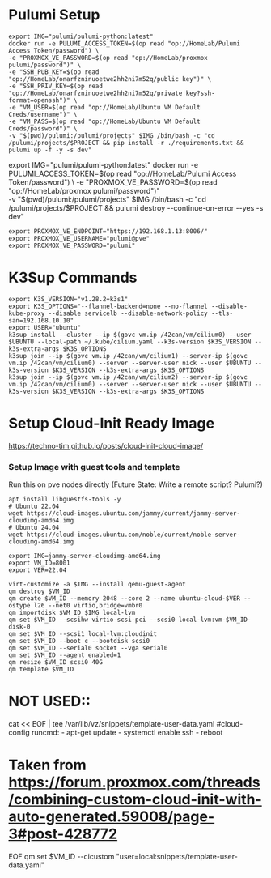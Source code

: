 # Pulumi Setup
```
export IMG="pulumi/pulumi-python:latest"
docker run -e PULUMI_ACCESS_TOKEN=$(op read "op://HomeLab/Pulumi Access Token/password") \
-e "PROXMOX_VE_PASSWORD=$(op read "op://HomeLab/proxmox pulumi/password")" \
-e "SSH_PUB_KEY=$(op read "op://HomeLab/onarfzninuoetwe2hh2ni7m52q/public key")" \
-e "SSH_PRIV_KEY=$(op read "op://HomeLab/onarfzninuoetwe2hh2ni7m52q/private key?ssh-format=openssh")" \
-e "VM_USER=$(op read "op://HomeLab/Ubuntu VM Default Creds/username")" \
-e "VM_PASS=$(op read "op://HomeLab/Ubuntu VM Default Creds/password")" \
-v "$(pwd)/pulumi:/pulumi/projects" $IMG /bin/bash -c "cd /pulumi/projects/$PROJECT && pip install -r ./requirements.txt && pulumi up -f -y -s dev"
```
export IMG="pulumi/pulumi-python:latest"
docker run -e PULUMI_ACCESS_TOKEN=$(op read "op://HomeLab/Pulumi Access Token/password") \
-e "PROXMOX_VE_PASSWORD=$(op read "op://HomeLab/proxmox pulumi/password")" \
-v "$(pwd)/pulumi:/pulumi/projects" $IMG /bin/bash -c "cd /pulumi/projects/$PROJECT && pulumi destroy --continue-on-error --yes -s dev"
```
export PROXMOX_VE_ENDPOINT="https://192.168.1.13:8006/"
export PROXMOX_VE_USERNAME="pulumi@pve"
export PROXMOX_VE_PASSWORD="pulumi"

```
# K3Sup Commands
```
export K3S_VERSION="v1.28.2+k3s1"
export K3S_OPTIONS="--flannel-backend=none --no-flannel --disable-kube-proxy --disable servicelb --disable-network-policy --tls-san=192.168.10.10"
export USER="ubuntu"
k3sup install --cluster --ip $(govc vm.ip /42can/vm/cilium0) --user $UBUNTU --local-path ~/.kube/cilium.yaml --k3s-version $K3S_VERSION --k3s-extra-args $K3S_OPTIONS
k3sup join --ip $(govc vm.ip /42can/vm/cilium1) --server-ip $(govc vm.ip /42can/vm/cilium0) --server --server-user nick --user $UBUNTU --k3s-version $K3S_VERSION --k3s-extra-args $K3S_OPTIONS
k3sup join --ip $(govc vm.ip /42can/vm/cilium2) --server-ip $(govc vm.ip /42can/vm/cilium0) --server --server-user nick --user $UBUNTU --k3s-version $K3S_VERSION --k3s-extra-args $K3S_OPTIONS
```



# Setup Cloud-Init Ready Image
https://techno-tim.github.io/posts/cloud-init-cloud-image/
### Setup Image with guest tools and template
Run this on pve nodes directly (Future State: Write a remote script? Pulumi?)
```
apt install libguestfs-tools -y
# Ubuntu 22.04
wget https://cloud-images.ubuntu.com/jammy/current/jammy-server-cloudimg-amd64.img
# Ubuntu 24.04
wget https://cloud-images.ubuntu.com/noble/current/noble-server-cloudimg-amd64.img

export IMG=jammy-server-cloudimg-amd64.img
export VM_ID=8001
export VER=22.04

virt-customize -a $IMG --install qemu-guest-agent
qm destroy $VM_ID
qm create $VM_ID --memory 2048 --core 2 --name ubuntu-cloud-$VER --ostype l26 --net0 virtio,bridge=vmbr0
qm importdisk $VM_ID $IMG local-lvm
qm set $VM_ID --scsihw virtio-scsi-pci --scsi0 local-lvm:vm-$VM_ID-disk-0
qm set $VM_ID --scsi1 local-lvm:cloudinit
qm set $VM_ID --boot c --bootdisk scsi0
qm set $VM_ID --serial0 socket --vga serial0
qm set $VM_ID --agent enabled=1
qm resize $VM_ID scsi0 40G
qm template $VM_ID
```

# NOT USED::
cat << EOF | tee /var/lib/vz/snippets/template-user-data.yaml
#cloud-config
runcmd:
    - apt-get update
    - systemctl enable ssh
    - reboot
# Taken from https://forum.proxmox.com/threads/combining-custom-cloud-init-with-auto-generated.59008/page-3#post-428772
EOF
qm set $VM_ID --cicustom "user=local:snippets/template-user-data.yaml"